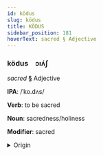 ```yaml
---
id: ködus
slug: ködus
title: KÖDUS
sidebar_position: 181
hoverText: sacred § Adjective
---
```


### ködus&emsp;<span kind="abugida">ɔıʌ́ʃ</span>

*sacred* **§** Adjective

**IPA**: /ˈko.dʌs/

**Verb**: to be sacred

**Noun**: sacredness/holiness

**Modifier**: sacred

<details>
    <summary>Origin</summary>
    Hebrew קָדוֹשׁ kadósh /ˈkɔdəʃ/<br/>
    <em>Afroasiatic Language Family</em>
</details>
